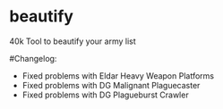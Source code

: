 # beautify
40k Tool to beautify your army list

#Changelog:

- Fixed problems with Eldar Heavy Weapon Platforms
- Fixed problems with DG Malignant Plaguecaster
- Fixed problems with DG Plagueburst Crawler
